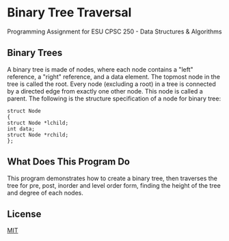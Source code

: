 # Binary Tree Traversal

Programming Assignment for ESU CPSC 250 - Data Structures & Algorithms

## Binary Trees

A binary tree is made of nodes, where each node contains a "left" reference, a "right" reference,
and a data element. The topmost node in the tree is called the root. Every node (excluding a root)
in a tree is connected by a directed edge from exactly one other node. This node is called a
parent. The following is the structure specification of a node for binary tree:

```
struct Node
{
struct Node *lchild;
int data;
struct Node *rchild;
};
```

## What Does This Program Do

This program demonstrates how to create a binary tree, then traverses the tree for pre, post,
inorder and level order form, finding the height of the tree and degree of each nodes.

## License

[MIT](https://choosealicense.com/licenses/mit/)
